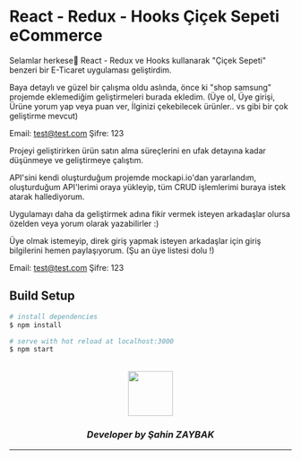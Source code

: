 # React - Redux - Hooks Çiçek Sepeti eCommerce

Selamlar herkese👋  React - Redux ve Hooks kullanarak "Çiçek Sepeti" benzeri bir E-Ticaret uygulaması geliştirdim.  

Baya detaylı ve güzel bir çalışma oldu aslında, önce ki "shop samsung" projemde eklemediğim geliştirmeleri burada ekledim.
(Üye ol, Üye girişi, Ürüne yorum yap veya puan ver, 
İlginizi çekebilecek ürünler.. vs gibi bir çok geliştirme mevcut) 

Email: test@test.com
Şifre: 123

Projeyi geliştirirken ürün satın alma süreçlerini en ufak detayına kadar düşünmeye ve geliştirmeye çalıştım. 

API'sini kendi oluşturduğum projemde mockapi.io'dan yararlandım, oluşturduğum API'lerimi oraya yükleyip, tüm CRUD işlemlerimi buraya istek atarak hallediyorum.

Uygulamayı daha da geliştirmek adına fikir vermek isteyen arkadaşlar olursa özelden veya yorum olarak yazabilirler :)

Üye olmak istemeyip, direk giriş yapmak isteyen arkadaşlar için giriş bilgilerini hemen paylaşıyorum. (Şu an üye listesi dolu !)

Email: test@test.com
Şifre: 123

## Build Setup

```bash
# install dependencies
$ npm install

# serve with hot reload at localhost:3000
$ npm start
```

<br>
<div align="center">
  <img src="https://image.flaticon.com/teams/slug/smashicons.jpg" width="80">
  <h3><i>Developer by Şahin ZAYBAK </i></h3>
  <hr/>
</div>

